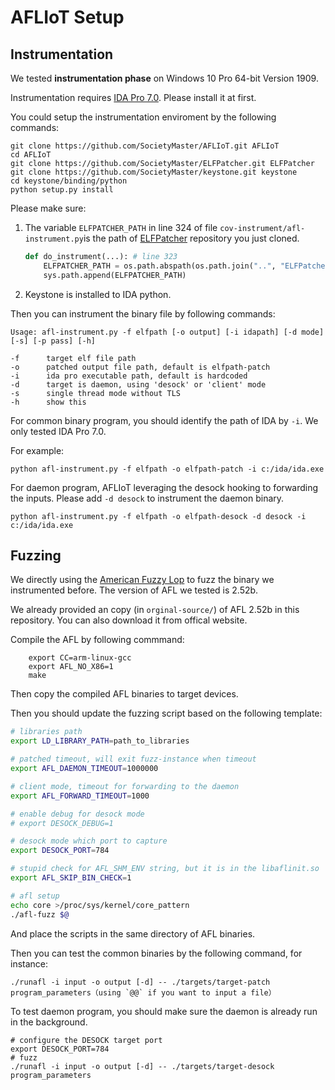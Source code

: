 # AFLIoT Setup
## Instrumentation
We tested **instrumentation phase** on Windows 10 Pro 64-bit Version 1909.

Instrumentation requires [IDA Pro 7.0](https://www.hex-rays.com/products/ida/). Please install it at first.

You could setup the instrumentation enviroment by the following commands:

``` shell
git clone https://github.com/SocietyMaster/AFLIoT.git AFLIoT
cd AFLIoT
git clone https://github.com/SocietyMaster/ELFPatcher.git ELFPatcher
git clone https://github.com/SocietyMaster/keystone.git keystone
cd keystone/binding/python
python setup.py install
```

Please make sure:
1. The variable `ELFPATCHER_PATH` in line 324 of file `cov-instrument/afl-instrument.py`is the path of [ELFPatcher](https://github.com/SocietyMaster/ELFPatcher.git) repository you just cloned.
    ```python
    def do_instrument(...): # line 323
        ELFPATCHER_PATH = os.path.abspath(os.path.join("..", "ELFPatcher"))
        sys.path.append(ELFPATCHER_PATH)
    ```
2. Keystone is installed to IDA python.

Then you can instrument the binary file by following commands:
```
Usage: afl-instrument.py -f elfpath [-o output] [-i idapath] [-d mode] [-s] [-p pass] [-h]

-f      target elf file path
-o      patched output file path, default is elfpath-patch
-i      ida pro executable path, default is hardcoded
-d      target is daemon, using 'desock' or 'client' mode
-s      single thread mode without TLS
-h      show this
```

For common binary program, you should identify the path of IDA by `-i`. We only tested IDA Pro 7.0.

For example:
```
python afl-instrument.py -f elfpath -o elfpath-patch -i c:/ida/ida.exe
```

For daemon program, AFLIoT leveraging the desock hooking to forwarding the inputs. Please add `-d desock` to instrument the daemon binary.
```
python afl-instrument.py -f elfpath -o elfpath-desock -d desock -i c:/ida/ida.exe
```

## Fuzzing
We directly using the [American Fuzzy Lop](https://lcamtuf.coredump.cx/afl/) to fuzz the binary we instrumented before. The version of AFL we tested is 2.52b.

We already provided an copy (in `orginal-source/`) of AFL 2.52b in this repository. You can also download it from offical website.

Compile the AFL by following commmand:
``` shell
    export CC=arm-linux-gcc
    export AFL_NO_X86=1
    make
```

Then copy the compiled AFL binaries to target devices.

Then you should update the fuzzing script based on the following template:
``` bash
# libraries path
export LD_LIBRARY_PATH=path_to_libraries

# patched timeout, will exit fuzz-instance when timeout
export AFL_DAEMON_TIMEOUT=1000000

# client mode, timeout for forwarding to the daemon
export AFL_FORWARD_TIMEOUT=1000

# enable debug for desock mode
# export DESOCK_DEBUG=1

# desock mode which port to capture
export DESOCK_PORT=784

# stupid check for AFL_SHM_ENV string, but it is in the libaflinit.so
export AFL_SKIP_BIN_CHECK=1

# afl setup
echo core >/proc/sys/kernel/core_pattern
./afl-fuzz $@
```

And place the scripts in the same directory of AFL binaries.

Then you can test the common binaries by the following command, for instance:
```
./runafl -i input -o output [-d] -- ./targets/target-patch program_parameters（using `@@` if you want to input a file）
```

To test daemon program, you should make sure the daemon is already run in the background.
```shell
# configure the DESOCK target port
export DESOCK_PORT=784
# fuzz
./runafl -i input -o output [-d] -- ./targets/target-desock program_parameters
```
